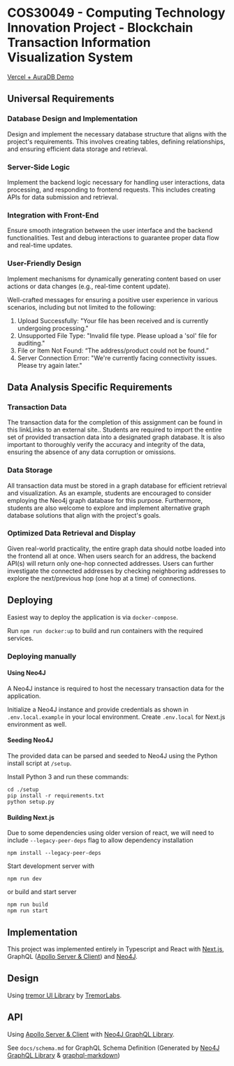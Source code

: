 # COS30049 - Computing Technology Innovation Project - Blockchain Transaction Information Visualization System 

[Vercel + AuraDB Demo](https://cos-30049-next-js-typescript-frontend.vercel.app/)

## Universal Requirements
### Database Design and Implementation
Design and implement the necessary database structure that aligns with the project's requirements. This involves creating tables, defining relationships, and ensuring efficient data storage and retrieval.

### Server-Side Logic
Implement the backend logic necessary for handling user interactions, data processing, and responding to frontend requests. This includes creating APIs for data submission and retrieval.

### Integration with Front-End
Ensure smooth integration between the user interface and the backend functionalities. Test and debug interactions to guarantee proper data flow and real-time updates.

### User-Friendly Design  
Implement mechanisms for dynamically generating content based on user actions or data changes (e.g., real-time content update). 

Well-crafted messages for ensuring a positive user experience in various scenarios, including but not limited to the following:
1. Upload Successfully: "Your file has been received and is currently undergoing processing."
2. Unsupported File Type: "Invalid file type. Please upload a 'sol' file for auditing."
3. File or Item Not Found: “The address/product could not be found.”
4. Server Connection Error: "We're currently facing connectivity issues. Please try again later."

## Data Analysis Specific Requirements
### Transaction Data 
The transaction data for the completion of this assignment can be found in this linkLinks to an external site.. Students are required to import the entire set of provided transaction data into a designated graph database. It is also important to thoroughly verify the accuracy and integrity of the data, ensuring the absence of any data corruption or omissions.
### Data Storage 
All transaction data must be stored in a graph database for efficient retrieval and visualization. As an example, students are encouraged to consider employing the Neo4j graph database for this purpose. Furthermore, students are also welcome to explore and implement alternative graph database solutions that align with the project's goals.
### Optimized Data Retrieval and Display  
Given real-world practicality, the entire graph data should notbe loaded into the frontend all at once. When users search for an address, the backend API(s) will return only one-hop connected addresses. Users can further investigate the connected addresses by checking neighboring addresses to explore the next/previous hop (one hop at a time) of connections.

## Deploying
Easiest way to deploy the application is via `docker-compose`. 

Run `npm run docker:up` to build and run containers with the required services.

### Deploying manually
#### Using Neo4J
A Neo4J instance is required to host the necessary transaction data for the application.

Initialize a Neo4J instance and provide credentials as shown in `.env.local.example` in your local environment. Create `.env.local` for Next.js environment as well.

#### Seeding Neo4J
The provided data can be parsed and seeded to Neo4J using the Python install script at `/setup`.

Install Python 3 and run these commands:

```shell
cd ./setup
pip install -r requirements.txt
python setup.py
```

#### Building Next.js
Due to some dependencies using older version of react, we will need to include `--legacy-peer-deps` flag to allow dependency installation
``` shell
npm install --legacy-peer-deps
```
Start development server with
```shell
npm run dev
```
or build and start server
```shell
npm run build
npm run start
```

## Implementation
This project was implemented entirely in Typescript and React with [Next.js](https://nextjs.org/), GraphQL ([Apollo Server & Client](https://www.apollographql.com/)) and [Neo4J](https://neo4j.com/).

## Design
Using [tremor UI Library](https://github.com/tremorlabs/tremor) by [TremorLabs](https://github.com/tremorlabs).

## API
Using [Apollo Server & Client](https://www.apollographql.com/) with [Neo4J GraphQL Library](https://github.com/neo4j/graphql).

See `docs/schema.md` for GraphQL Schema Definition (Generated by [Neo4J GraphQL Library](https://github.com/neo4j/graphql) & [graphql-markdown](https://github.com/exogen/graphql-markdown))





